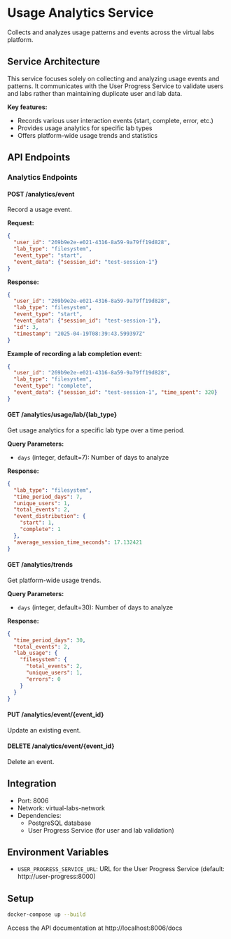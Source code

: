 # Usage Analytics Service
Collects and analyzes usage patterns and events across the virtual labs platform.

## Service Architecture
This service focuses solely on collecting and analyzing usage events and patterns. It communicates with the User Progress Service to validate users and labs rather than maintaining duplicate user and lab data.

**Key features:**
- Records various user interaction events (start, complete, error, etc.)
- Provides usage analytics for specific lab types
- Offers platform-wide usage trends and statistics

## API Endpoints
### Analytics Endpoints
#### POST /analytics/event
Record a usage event.

**Request:**
```json
{
  "user_id": "269b9e2e-e021-4316-8a59-9a79ff19d828",
  "lab_type": "filesystem",
  "event_type": "start",
  "event_data": {"session_id": "test-session-1"}
}
```

**Response:**
```json
{
  "user_id": "269b9e2e-e021-4316-8a59-9a79ff19d828",
  "lab_type": "filesystem",
  "event_type": "start",
  "event_data": {"session_id": "test-session-1"},
  "id": 3,
  "timestamp": "2025-04-19T08:39:43.599397Z"
}
```

**Example of recording a lab completion event:**
```json
{
  "user_id": "269b9e2e-e021-4316-8a59-9a79ff19d828",
  "lab_type": "filesystem",
  "event_type": "complete",
  "event_data": {"session_id": "test-session-1", "time_spent": 320}
}
```

#### GET /analytics/usage/lab/{lab_type}
Get usage analytics for a specific lab type over a time period.

**Query Parameters:**
- `days` (integer, default=7): Number of days to analyze

**Response:**
```json
{
  "lab_type": "filesystem",
  "time_period_days": 7,
  "unique_users": 1,
  "total_events": 2,
  "event_distribution": {
    "start": 1,
    "complete": 1
  },
  "average_session_time_seconds": 17.132421
}
```

#### GET /analytics/trends
Get platform-wide usage trends.

**Query Parameters:**
- `days` (integer, default=30): Number of days to analyze

**Response:**
```json
{
  "time_period_days": 30,
  "total_events": 2,
  "lab_usage": {
    "filesystem": {
      "total_events": 2,
      "unique_users": 1,
      "errors": 0
    }
  }
}
```

#### PUT /analytics/event/{event_id}
Update an existing event.

#### DELETE /analytics/event/{event_id}
Delete an event.

## Integration
- Port: 8006
- Network: virtual-labs-network
- Dependencies: 
  - PostgreSQL database
  - User Progress Service (for user and lab validation)

## Environment Variables
- `USER_PROGRESS_SERVICE_URL`: URL for the User Progress Service (default: http://user-progress:8000)

## Setup
```bash
docker-compose up --build
```

Access the API documentation at http://localhost:8006/docs